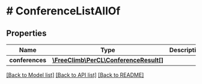 # # ConferenceListAllOf

## Properties

Name | Type | Description | Notes
------------ | ------------- | ------------- | -------------
**conferences** | [**\FreeClimb\PerCL\ConferenceResult[]**](ConferenceResult.md) |  | [optional] 

[[Back to Model list]](../../README.md#documentation-for-models) [[Back to API list]](../../README.md#documentation-for-api-endpoints) [[Back to README]](../../README.md)


